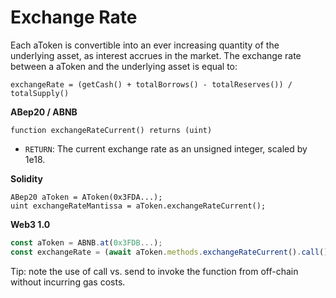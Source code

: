 # Exchange Rate

Each aToken is convertible into an ever increasing quantity of the underlying asset, as interest accrues in the market. The exchange rate between a aToken and the underlying asset is equal to:

```text
exchangeRate = (getCash() + totalBorrows() - totalReserves()) / totalSupply()
```

**ABep20 / ABNB**

```text
function exchangeRateCurrent() returns (uint)
```

* `RETURN`: The current exchange rate as an unsigned integer, scaled by 1e18.

**Solidity**

```text
ABep20 aToken = AToken(0x3FDA...);
uint exchangeRateMantissa = aToken.exchangeRateCurrent();
```

**Web3 1.0**

```javascript
const aToken = ABNB.at(0x3FDB...);
const exchangeRate = (await aToken.methods.exchangeRateCurrent().call()) / 1e18;
```

Tip: note the use of call vs. send to invoke the function from off-chain without incurring gas costs.


